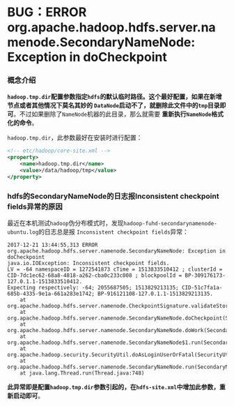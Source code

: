 BUG：ERROR org.apache.hadoop.hdfs.server.namenode.SecondaryNameNode: Exception in doCheckpoint
==============================================================================================
### 概念介绍
**`hadoop.tmp.dir`配置参数指定`hdfs`的默认临时路径。这个最好配置，如果在新增节点或者其他情况下莫名其妙的
`DataNode`启动不了，就删除此文件中的`tmp`目录即可**。不过如果删除了`NameNode`机器的此目录，那么就需要
**重新执行`NameNode`格式化的命令**。

`hadoop.tmp.dir`，此参数最好在安装时进行配置：
```xml
<!-- etc/hadoop/core-site.xml -->
<property>
    <name>hadoop.tmp.dir</name>
    <value>/data/hadoop/tmp</value>
</property>
```

### hdfs的SecondaryNameNode的日志报Inconsistent checkpoint fields异常的原因
最近在本机测试`hadoop`伪分布模式时，发现`hadoop-fuhd-secondarynamenode-ubuntu.log`的日志总是报
`Inconsistent checkpoint fields`异常：
```
2017-12-21 13:44:55,313 ERROR org.apache.hadoop.hdfs.server.namenode.SecondaryNameNode: Exception in doCheckpoint
java.io.IOException: Inconsistent checkpoint fields.
LV = -64 namespaceID = 1272541873 cTime = 1513833510412 ; clusterId = CID-7dc1ec62-68a8-4818-a262-cba0c233c008 ; blockpoolId = BP-309176173-127.0.1.1-1513833510412.
Expecting respectively: -64; 2055687505; 1513829213135; CID-51c7fa1a-685b-4335-9e1a-661a283e1742; BP-916121108-127.0.1.1-1513829213135.
	at org.apache.hadoop.hdfs.server.namenode.CheckpointSignature.validateStorageInfo(CheckpointSignature.java:143)
	at org.apache.hadoop.hdfs.server.namenode.SecondaryNameNode.doCheckpoint(SecondaryNameNode.java:550)
	at org.apache.hadoop.hdfs.server.namenode.SecondaryNameNode.doWork(SecondaryNameNode.java:360)
	at org.apache.hadoop.hdfs.server.namenode.SecondaryNameNode$1.run(SecondaryNameNode.java:325)
	at org.apache.hadoop.security.SecurityUtil.doAsLoginUserOrFatal(SecurityUtil.java:481)
	at org.apache.hadoop.hdfs.server.namenode.SecondaryNameNode.run(SecondaryNameNode.java:321)
	at java.lang.Thread.run(Thread.java:748)
```
**此异常即是配置`hadoop.tmp.dir`参数引起的，在`hdfs-site.xml`中增加此参数，重新启动即可**。